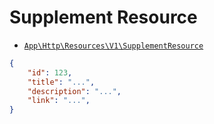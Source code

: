 # Supplement Resource

- [`App\Http\Resources\V1\SupplementResource`](../../../src/app/Http/Resources/V1/SupplementResource.php)

```json
{
    "id": 123,
    "title": "...",
    "description": "...",
    "link": "...",
}
```
